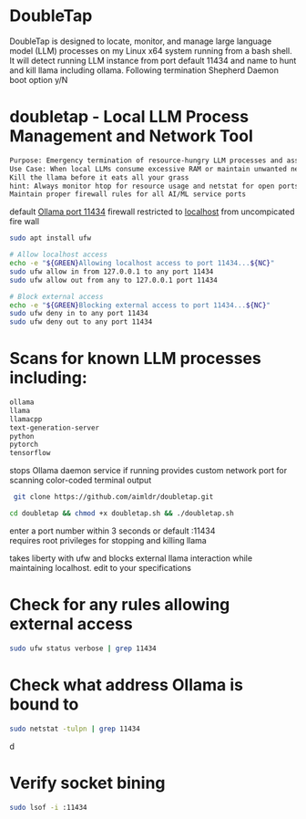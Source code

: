 # DoubleTap

DoubleTap is designed to locate, monitor, and manage large language model (LLM) processes on my Linux x64 system running from a bash shell. It will detect running LLM instance from port default 11434 and name to hunt and kill llama including ollama. Following termination Shepherd Daemon boot option y/N 

# doubletap - Local LLM Process Management and Network Tool
```txt
Purpose: Emergency termination of resource-hungry LLM processes and associated services
Use Case: When local LLMs consume excessive RAM or maintain unwanted network connections
Kill the llama before it eats all your grass
hint: Always monitor htop for resource usage and netstat for open ports
Maintain proper firewall rules for all AI/ML service ports
```
default <a href="http://127.0.0.1:11434/">Ollama port 11434</a> firewall restricted to <a href="http://localhost:11434/">localhost</a> from uncompicated fire wall 
```bash
sudo apt install ufw
```
```bash
# Allow localhost access
echo -e "${GREEN}Allowing localhost access to port 11434...${NC}"
sudo ufw allow in from 127.0.0.1 to any port 11434
sudo ufw allow out from any to 127.0.0.1 port 11434

# Block external access
echo -e "${GREEN}Blocking external access to port 11434...${NC}"
sudo ufw deny in to any port 11434
sudo ufw deny out to any port 11434
```
# Scans for known LLM processes including:
```txt
ollama
llama
llamacpp
text-generation-server
python
pytorch
tensorflow
```

stops Ollama daemon service if running
provides custom network port for scanning
color-coded terminal output
```sh
 git clone https://github.com/aimldr/doubletap.git
```
```sh
cd doubletap && chmod +x doubletap.sh && ./doubletap.sh
```
enter a port number within 3 seconds or default :11434<br/>
requires root privileges for stopping and killing llama<br />

takes liberty with ufw and blocks external llama interaction while maintaining localhost. edit to your specifications

# Check for any rules allowing external access
```bash
sudo ufw status verbose | grep 11434
```
# Check what address Ollama is bound to
```bash
sudo netstat -tulpn | grep 11434
```
d
# Verify socket bining
```bash
sudo lsof -i :11434
```




